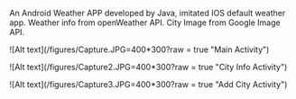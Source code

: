 An Android Weather APP developed by Java, imitated IOS default weather app. Weather info from openWeather API. City Image from Google Image API.


![Alt text](/figures/Capture.JPG=400*300?raw = true "Main Activity")

![Alt text](/figures/Capture2.JPG=400*300?raw = true "City Info Activity")

![Alt text](/figures/Capture3.JPG=400*300?raw = true "Add City Activity")




